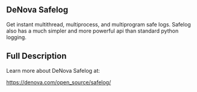
DeNova Safelog
--------------

Get instant multithread, multiprocess, and multiprogram safe logs.
Safelog also has a much simpler and more powerful api than standard python logging.


Full Description
----------------

Learn more about DeNova Safelog at:

   https://denova.com/open_source/safelog/

